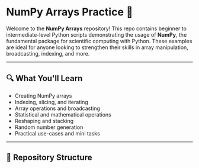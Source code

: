 # NumPy Arrays Practice 🧮

Welcome to the **NumPy Arrays** repository! This repo contains beginner to intermediate-level Python scripts demonstrating the usage of **NumPy**, the fundamental package for scientific computing with Python. These examples are ideal for anyone looking to strengthen their skills in array manipulation, broadcasting, indexing, and more.

---

## 🔍 What You'll Learn

- Creating NumPy arrays
- Indexing, slicing, and iterating
- Array operations and broadcasting
- Statistical and mathematical operations
- Reshaping and stacking
- Random number generation
- Practical use-cases and mini tasks

---

## 📁 Repository Structure 

